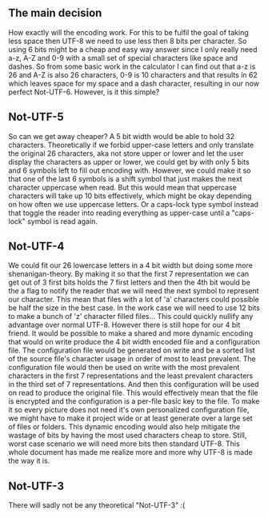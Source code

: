 ## The main decision
How exactly will the encoding work.
For this to be fulfil the goal of taking less space then UTF-8 we need to use less then 8 bits per character. So using 6 bits might be a cheap and easy way answer since I only really need a-z, A-Z and 0-9 with a small set of special characters like space and dashes. So from some basic work in the calculator I can find out that a-z is 26 and A-Z is also 26 characters, 0-9 is 10 characters and that results in 62 which leaves space for my space and a dash character, resulting in our now perfect Not-UTF-6. However, is it this simple?
## Not-UTF-5
So can we get away cheaper? A 5 bit width would be able to hold 32 characters. Theoretically if we forbid upper-case letters and only translate the original 26 characters, aka not store upper or lower and let the user display the characters as upper or lower, we could get by with only 5 bits and 6 symbols left to fill out encoding with. However, we could make it so that one of the last 6 symbols is a shift symbol that just makes the next character uppercase when read. But this would mean that uppercase characters will take up 10 bits effectively, which might be okay depending on how often we use uppercase letters. Or a caps-lock type symbol instead that toggle the reader into reading everything as upper-case until a "caps-lock" symbol is read again.
## Not-UTF-4
We could fit our 26 lowercase letters in a 4 bit width but doing some more shenanigan-theory. By making it so that the first 7 representation we can get out of 3 first bits holds the 7 first letters and then the 4th bit would be the a flag to notify the reader that we will need the next symbol to represent our character. This mean that files with a lot of 'a' characters could possible be half the size in the best case. In the work case we will need to use 12 bits to make a bunch of 'z' character filled files... This could quickly nullify any advantage over normal UTF-8. However there is still hope for our 4 bit friend. It would be possible to make a shared and more dynamic encoding that would on write produce the 4 bit width encoded file and a configuration file. The configuration file would be generated on write and be a sorted list of the source file's character usage in order of most to least prevalent. The configuration file would then be used on write with the most prevalent characters in the first 7 representations and the least prevalent characters in the third set of 7 representations. And then this configuration will be used on read to produce the original file. This would effectively mean that the file is encrypted and the configuration is a per-file basic key to the file. To make it so every picture does not need it's own personalized configuration file, we might have to make it project wide or at least generate over a large set of files or folders. This dynamic encoding would also help mitigate the wastage of bits by having the most used characters cheap to store. Still, worst case scenario we will need more bits then standard UTF-8. This whole document has made me realize more and more why UTF-8 is made the way it is.
## Not-UTF-3
There will sadly not be any theoretical "Not-UTF-3" :(
